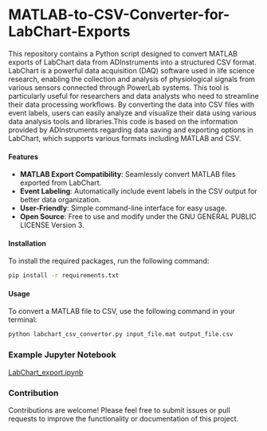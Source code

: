 # MATLAB-to-CSV-Converter-for-LabChart-Exports

This repository contains a Python script designed to convert MATLAB exports of LabChart data from ADInstruments into a structured CSV format. LabChart is a powerful data acquisition (DAQ) software used in life science research, enabling the collection and analysis of physiological signals from various sensors connected through PowerLab systems. This tool is particularly useful for researchers and data analysts who need to streamline their data processing workflows. By converting the data into CSV files with event labels, users can easily analyze and visualize their data using various data analysis tools and libraries.This code is based on the information provided by ADInstruments regarding data saving and exporting options in LabChart, which supports various formats including MATLAB and CSV.

#### Features
- **MATLAB Export Compatibility**: Seamlessly convert MATLAB files exported from LabChart.
- **Event Labeling**: Automatically include event labels in the CSV output for better data organization.
- **User-Friendly**: Simple command-line interface for easy usage.
- **Open Source**: Free to use and modify under the  GNU GENERAL PUBLIC LICENSE Version 3.

#### Installation
To install the required packages, run the following command:

```bash
pip install -r requirements.txt
```

#### Usage
To convert a MATLAB file to CSV, use the following command in your terminal:

```bash
python labchart_csv_convertor.py input_file.mat output_file.csv
```

### Example Jupyter Notebook  
[LabChart_export.ipynb]([https://github.com/Isurusachitha/MATLAB-to-CSV-Converter-for-LabChart-Exports/blob/main/VISUAL~1.IPY](https://github.com/Isurusachitha/MATLAB-to-CSV-Converter-for-LabChart-Exports/blob/main/LabChart_export.ipynb))


### Contribution
Contributions are welcome! Please feel free to submit issues or pull requests to improve the functionality or documentation of this project.
